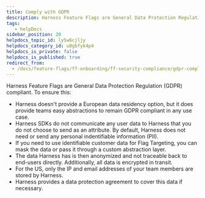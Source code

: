 ```yaml
---
title: Comply with GDPR
description: Harness Feature Flags are General Data Protection Regulation (GDPR) compliant. To ensure this --  Harness doesn't provide a European data residency option, but it does provide teams easy abstractions to…
tags: 
   - helpDocs
sidebar_position: 20
helpdocs_topic_id: ly5w6cjljy
helpdocs_category_id: u0gbfyk4p4
helpdocs_is_private: false
helpdocs_is_published: true
redirect_from:
  - /docs/feature-flags/ff-onboarding/ff-security-compliance/gdpr-compliance
---
```


Harness Feature Flags are General Data Protection Regulation (GDPR) compliant. To ensure this:

* Harness doesn't provide a European data residency option, but it does provide teams easy abstractions to remain GDPR compliant in any use case.
* Harness SDKs do not communicate any user data to Harness that you do not choose to send as an attribute. By default, Harness does not need or send any personal indentifiable information (PII).
* If you need to use identifiable customer data for Flag Targeting, you can mask the data or pass it through a custom abstraction layer.
* The data Harness has is then anonymized and not traceable back to end-users directly. Additionally, all data is encrypted in transit.
* For the US, only the IP and email addresses of your team members are stored by Harness.
* Harness provides a data protection agreement to cover this data if necessary.

